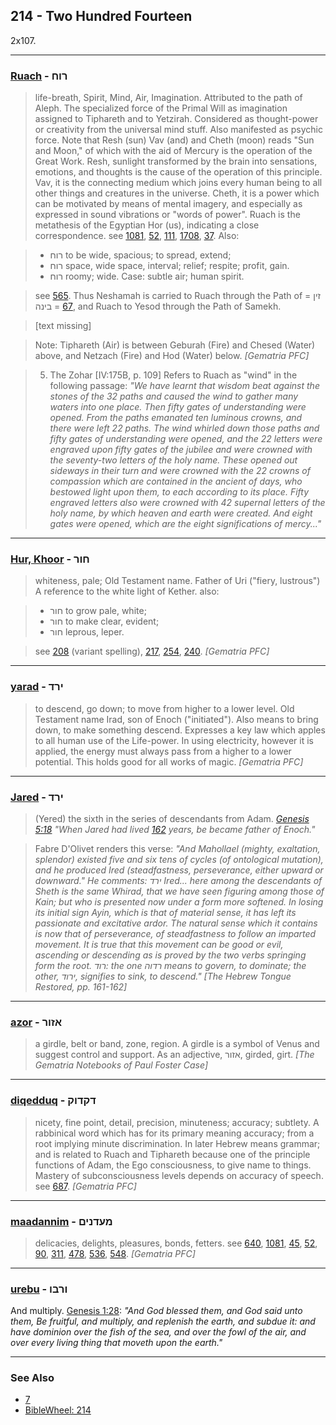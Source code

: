 ## 214 - Two Hundred Fourteen
2x107.

---

### [Ruach](/keys/RVCh) - רוח
> life-breath, Spirit, Mind, Air, Imagination. Attributed to the path of Aleph. The specialized force of the Primal Will as imagination assigned to Tiphareth and to Yetzirah. Considered as thought-power or creativity from the universal mind stuff. Also manifested as psychic force. Note that Resh (sun) Vav (and) and Cheth (moon) reads "Sun and Moon," of which with the aid of Mercury is the operation of the Great Work. Resh, sunlight transformed by the brain into sensations, emotions, and thoughts is the cause of the operation of this principle. Vav, it is the connecting medium which joins every human being to all other things and creatures in the universe. Cheth, it is a power which can be motivated by means of mental imagery, and especially as expressed in sound vibrations or "words of power". Ruach is the metathesis of the Egyptian Hor (us), indicating a close correspondence. see [1081](1081), [52](52), [111](111), [1708](1708), [37](37). Also:

> - רוח to be wide, spacious; to spread, extend;
> - רוח space, wide space, interval; relief; respite; profit, gain.
> - רוח roomy; wide. Case: subtle air; human spirit.

> see [565](565). Thus Neshamah is carried to Ruach through the Path of זין = [67](67) = בינה, and Ruach to Yesod through the Path of Samekh.

> [text missing]

> Note: Tiphareth (Air) is between Geburah (Fire) and Chesed (Water) above, and Netzach (Fire) and Hod (Water) below. *[Gematria PFC]*

> 5. The Zohar [IV:175B, p. 109] Refers to Ruach as "wind" in the following passage: *"We have learnt that wisdom beat against the stones of the 32 paths and caused the wind to gather many waters into one place. Then fifty gates of understanding were opened. From the paths emanated ten luminous crowns, and there were left 22 paths. The wind whirled down those paths and fifty gates of understanding were opened, and the 22 letters were engraved upon fifty gates of the jubilee and were crowned with the seventy-two letters of the holy name. These opened out sideways in their turn and were crowned with the 22 crowns of compassion which are contained in the ancient of days, who bestowed light upon them, to each according to its place. Fifty engraved letters also were crowned with 42 supernal letters of the holy name, by which heaven and earth were created. And eight gates were opened, which are the eight significations of mercy..."*

---

### [Hur, Khoor](/keys/ChVR) - חור
> whiteness, pale; Old Testament name. Father of Uri ("fiery, lustrous") A reference to the white light of Kether. also:

> - חור to grow pale, white;
> - חור to make clear, evident;
> - חור leprous, leper.

> see [208](208) (variant spelling), [217](217), [254](254), [240](240). *[Gematria PFC]*

---

### [yarad](/keys/IRD) - ירד
> to descend, go down; to move from higher to a lower level. Old Testament name Irad, son of Enoch ("initiated"). Also means to bring down, to make something descend. Expresses a key law which apples to all human use of the Life-power. In using electricity, however it is applied, the energy must always pass from a higher to a lower potential. This holds good for all works of magic. *[Gematria PFC]*

---

### [Jared](/keys/IRD) - ירד
> (Yered) the sixth in the series of descendants from Adam. *[Genesis 5:18](http://biblehub.com/genesis/5-18.htm) "When Jared had lived [162](162) years, be became father of Enoch."*

> Fabre D'Olivet renders this verse: *"And Mahollael (mighty, exaltation, splendor) existed five and six tens of cycles (of ontological mutation), and he produced Ired (steadfastness, perseverance, either upward or downward." He comments: ירד Ired... here among the descendants of Sheth is the same Whirad, that we have seen figuring among those of Kain; but who is presented now under a form more softened. In losing its initial sign Ayin, which is that of material sense, it has left its passionate and excitative ardor. The natural sense which it contains is now that of perseverance, of steadfastness to follow an imparted movement. It is true that this movement can be good or evil, ascending or descending as is proved by the two verbs springing form the root. רוד: the one רדוה means to govern, to dominate; the other, ירוד, signifies to sink, to descend." [The Hebrew Tongue Restored, pp. 161-162]*

---

### [azor](/keys/AZVR) - אזור
> a girdle, belt or band, zone, region. A girdle is a symbol of Venus and suggest control and support. As an adjective, אזור, girded, girt. *[The Gematria Notebooks of Paul Foster Case]*

---

### [diqedduq](/keys/DQDVQ) - דקדוק
> nicety, fine point, detail, precision, minuteness; accuracy; subtlety. A rabbinical word which has for its primary meaning accuracy; from a root implying minute discrimination. In later Hebrew means grammar; and is related to Ruach and Tiphareth because one of the principle functions of Adam, the Ego consciousness, to give name to things. Mastery of subconsciousness levels depends on accuracy of speech. see [687](687). *[Gematria PFC]*

---

### [maadannim](/keys/MODNIM) - מעדנים
> delicacies, delights, pleasures, bonds, fetters. see [640](640), [1081](1081), [45](45), [52](52), [90](90), [311](311), [478](478), [536](536), [548](548). *[Gematria PFC]*

---

### [urebu](/keys/VRBV) - ורבו
And multiply. [Genesis 1:28](https://biblehub.com/genesis/1-28.htm): *"And God blessed them, and God said unto them, Be fruitful, and multiply, and replenish the earth, and subdue it: and have dominion over the fish of the sea, and over the fowl of the air, and over every living thing that moveth upon the earth."*

---

### See Also

- [7](7)
- [BibleWheel: 214](https://www.biblewheel.com/GR/GR_Database.php?SearchBy_Gematria=214)
